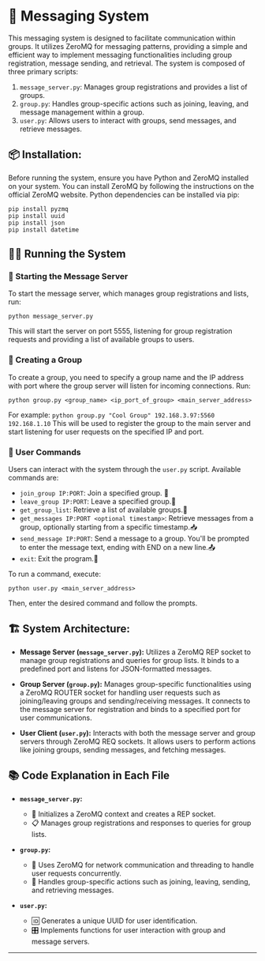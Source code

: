 # 📨 Messaging System

This messaging system is designed to facilitate communication within groups. It utilizes ZeroMQ for messaging patterns, providing a simple and efficient way to implement messaging functionalities including group registration, message sending, and retrieval. The system is composed of three primary scripts:

1. `message_server.py`: Manages group registrations and provides a list of groups.
2. `group.py`: Handles group-specific actions such as joining, leaving, and message management within a group.
3. `user.py`: Allows users to interact with groups, send messages, and retrieve messages.

## 📦 Installation:

Before running the system, ensure you have Python and ZeroMQ installed on your system. You can install ZeroMQ by following the instructions on the official ZeroMQ website. Python dependencies can be installed via pip:

```
pip install pyzmq
pip install uuid
pip install json
pip install datetime
```

## 🏃‍♂️ Running the System

### 🚀 Starting the Message Server

To start the message server, which manages group registrations and lists, run:

```
python message_server.py
```

This will start the server on port 5555, listening for group registration requests and providing a list of available groups to users.

### 🎉 Creating a Group

To create a group, you need to specify a group name and the IP address with port where the group server will listen for incoming connections. Run:

```
python group.py <group_name> <ip_port_of_group> <main_server_address>
```

For example: `python group.py "Cool Group" 192.168.3.97:5560 192.168.1.10`
This will be used to register the group to the main server and start listening for user requests on the specified IP and port.

### 📝 User Commands

Users can interact with the system through the `user.py` script. Available commands are:

- `join_group IP:PORT`: Join a specified group. 🤝
- `leave_group IP:PORT`: Leave a specified group.👋
- `get_group_list`: Retrieve a list of available groups.📜
- `get_messages IP:PORT <optional timestamp>`: Retrieve messages from a group, optionally starting from a specific timestamp.📥
- `send_message IP:PORT`: Send a message to a group. You'll be prompted to enter the message text, ending with END on a new line.📤
- `exit`: Exit the program.🚪

To run a command, execute:

```
python user.py <main_server_address>
```

Then, enter the desired command and follow the prompts.

## 🏗️ System Architecture:

- **Message Server (`message_server.py`):** Utilizes a ZeroMQ REP socket to manage group registrations and queries for group lists. It binds to a predefined port and listens for JSON-formatted messages.

- **Group Server (`group.py`):** Manages group-specific functionalities using a ZeroMQ ROUTER socket for handling user requests such as joining/leaving groups and sending/receiving messages. It connects to the message server for registration and binds to a specified port for user communications.

- **User Client (`user.py`):** Interacts with both the message server and group servers through ZeroMQ REQ sockets. It allows users to perform actions like joining groups, sending messages, and fetching messages.

## 📚 Code Explanation in Each File

- **`message_server.py`:**
  - 🧩 Initializes a ZeroMQ context and creates a REP socket. 
  - 📋 Manages group registrations and responses to queries for group lists.
- **`group.py`:**
  - 🧵 Uses ZeroMQ for network communication and threading to handle user requests concurrently. 
  - 📨 Handles group-specific actions such as joining, leaving, sending, and retrieving messages. 

- **`user.py`:**
  - 🆔 Generates a unique UUID for user identification. 
  - 🎛️ Implements functions for user interaction with group and message servers. 

---